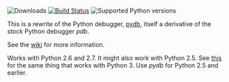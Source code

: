 ![Downloads](https://pypip.in/d/trepan/badge.png) [![Build Status](https://travis-ci.org/rocky/python2-trepan.svg)](https://travis-ci.org/rocky/python2-trepan) ![Supported Python versions](https://pypip.in/py_versions/trepan/badge.svg)

This is a rewrite of the Python debugger, [pydb](http://bashdb.sf.net/pydb), itself a derivative of the stock Python debugger *pdb*.

See the [wiki](https://github.com/rocky/python2-trepan/wiki) for
more information.

Works with Python 2.6 and 2.7. It might also work with Python 2.5.
See [this](https://code.google.com/p/python3-trepan/) for the same thing
that works with Python 3. Use *pydb* for Python 2.5 and earlier.
